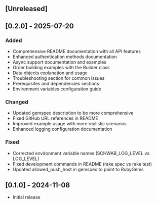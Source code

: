 ## [Unreleased]

## [0.2.0] - 2025-07-20

### Added
- Comprehensive README documentation with all API features
- Enhanced authentication methods documentation
- Async support documentation and examples
- Order building examples with the Builder class
- Data objects explanation and usage
- Troubleshooting section for common issues
- Prerequisites and dependencies sections
- Environment variables configuration guide

### Changed
- Updated gemspec description to be more comprehensive
- Fixed GitHub URL references in README
- Improved example usage with more realistic scenarios
- Enhanced logging configuration documentation

### Fixed
- Corrected environment variable names (SCHWAB_LOG_LEVEL vs LOG_LEVEL)
- Fixed development commands in README (rake spec vs rake test)
- Updated allowed_push_host in gemspec to point to RubyGems

## [0.1.0] - 2024-11-08

- Initial release
